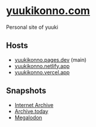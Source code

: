 # [yuukikonno.com](https://yuukikonno.com/)

Personal site of yuuki

## Hosts

* [yuukikonno.pages.dev](https://yuukikonno.pages.dev/) (main)
* [yuukikonno.netlify.app](https://yuukikonno.netlify.app/)
* [yuukikonno.vercel.app](https://yuukikonno.vercel.app/)

## Snapshots

* [Internet Archive](https://web.archive.org/web/20240711085404/https://yuukikonno.com/)
* [Archive.today](https://archive.today/2024.07.11-085348/https://yuukikonno.com/)
* [Megalodon](https://megalodon.jp/2024-0711-1753-50/https://yuukikonno.com:443/)
